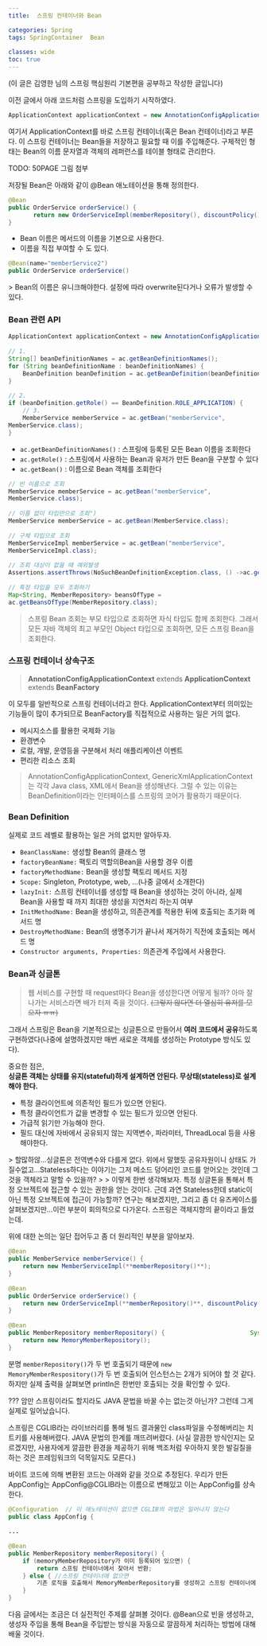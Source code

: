 ```yaml
---
title:  스프링 컨테이너와 Bean

categories: Spring 
tags: SpringContainer  Bean
 
classes: wide
toc: true
---
```


  
(이 글은 김영한 님의 스프링 핵심원리 기본편을 공부하고 작성한 글입니다)  
  
이전 글에서 아래 코드처럼 스프링을 도입하기 시작하였다.  
  
```java  
ApplicationContext applicationContext = new AnnotationConfigApplicationContext(AppConfig.class);  
```  
  
여기서 ApplicationContext를 바로 스프링 컨테이너(혹은 Bean 컨테이너)라고 부른다. 이 스프링 컨테이너는 Bean들을 저장하고 필요할 때 이를 주입해준다. 구체적인 형태는 Bean의 이름 문자열과 객체의 레퍼런스를 테이블 형태로 관리한다.  
  
TODO: 50PAGE 그림 첨부  
  
저장될 Bean은 아래와 같이 @Bean 애노테이션을 통해 정의한다.  
  
```java  
@Bean  
public OrderService orderService() {  
       return new OrderServiceImpl(memberRepository(), discountPolicy());  
}  
```  
  
- Bean 이름은 메서드의 이름을 기본으로 사용한다.  
- 이름을 직접 부여할 수 도 있다.  
```java  
@Bean(name="memberService2")  
public OrderService orderService()  
```  
  
<Caution>  
> Bean의 이름은 유니크해야한다. 설정에 따라 overwrite된다거나 오류가 발생할 수 있다.    
  
  
### Bean 관련 API  
  
```java  
ApplicationContext applicationContext = new AnnotationConfigApplicationContext(AppConfig.class);  
  
// 1.  
String[] beanDefinitionNames = ac.getBeanDefinitionNames();  
for (String beanDefinitionName : beanDefinitionNames) {  
    BeanDefinition beanDefinition = ac.getBeanDefinition(beanDefinitionName);  
}  
  
// 2.  
if (beanDefinition.getRole() == BeanDefinition.ROLE_APPLICATION) {  
    // 3.  
    MemberService memberService = ac.getBean("memberService",  
MemberService.class);  
}  
```  
  
- `ac.getBeanDefinitionNames()` : 스프링에 등록된 모든 Bean 이름을 조회한다  
- `ac.getRole()` : 스프링에서 사용하는 Bean과 유저가 만든 Bean을 구분할 수 있다  
- `ac.getBean()` : 이름으로 Bean 객체를 조회한다  
  
```java  
// 빈 이름으로 조회  
MemberService memberService = ac.getBean("memberService",  
MemberService.class);  
  
// 이름 없이 타입만으로 조회")  
MemberService memberService = ac.getBean(MemberService.class);  
  
// 구체 타입으로 조회  
MemberServiceImpl memberService = ac.getBean("memberService",  
MemberServiceImpl.class);  
  
// 조회 대상이 없을 때 예외발생  
Assertions.assertThrows(NoSuchBeanDefinitionException.class, () ->ac.getBean("xxxxx", MemberService.class));  
  
// 특정 타입을 모두 조회하기  
Map<String, MemberRepository> beansOfType =  
ac.getBeansOfType(MemberRepository.class);  
```  
  
> 스프링 Bean 조회는 부모 타입으로 조회하면 자식 타입도 함께 조회한다. 그래서 모든 자바 객체의 최고 부모인 Object 타입으로 조회하면, 모든 스프링 Bean을 조회한다.    
  
  
### 스프링 컨테이너 상속구조  
  
> **AnnotationConfigApplicationContext** extends **ApplicationContext** extends **BeanFactory**    
  
이 모두를 일반적으로 스프링 컨테이너라고 한다. ApplicationContext부터 의미있는 기능들이 많이 추가되므로 BeanFactory를 직접적으로 사용하는 일은 거의 없다.  
  
- 메시지소스를 활용한 국제화 기능  
- 환경변수  
- 로컬, 개발, 운영등을 구분해서 처리 애플리케이션 이벤트  
- 편리한 리소스 조회  
  
  
> AnnotationConfigApplicationContext, GenericXmlApplicationContext는 각각 Java class, XML에서 Bean을 생성해낸다. 그럴 수 있는 이유는 BeanDefinition이라는 인터페이스를 스프링의 코어가 활용하기 때문이다.    
  
### Bean Definition  
실제로 코드 레벨로 활용하는 일은 거의 없지만 알아두자.  
  
- `BeanClassName:` 생성할 Bean의 클래스 명  
- `factoryBeanName:` 팩토리 역할의Bean을 사용할 경우 이름  
- `factoryMethodName:` Bean을 생성할 팩토리 메서드 지정  
- `Scope:` Singleton, Prototype, web, ...(나중 글에서 소개한다)  
- `lazyInit:` 스프링 컨테이너를 생성할 때 Bean을 생성하는 것이 아니라, 실제 Bean을 사용할 때 까지 최대한 생성을 지연처리 하는지 여부  
- `InitMethodName:` Bean을 생성하고, 의존관계를 적용한 뒤에 호출되는 초기화 메서드 명  
- `DestroyMethodName:` Bean의 생명주기가 끝나서 제거하기 직전에 호출되는 메서드 명  
- `Constructor arguments, Properties:` 의존관계 주입에서 사용한다.  
  
  
### Bean과 싱글톤  
  
> 웹 서비스를 구현할 때 request마다 Bean을 생성한다면 어떻게 될까? 아마 잘나가는 서비스라면 배가 터져 죽을 것이다. ~~(그렇지 않다면 더 열심히 유저를 모으자 ㅠㅠ)~~    
  
그래서 스프링은 Bean을 기본적으로는 싱글톤으로 만들어서 **여러 코드에서 공유**하도록 구현하였다(나중에 설명하겠지만 매번 새로운 객체를 생성하는 Prototype 방식도 있다).  
  
중요한 점은,  
**싱글톤 객체는 상태를 유지(stateful)하게 설계하면 안된다. 무상태(stateless)로 설계해야 한다.**  
  
- 특정 클라이언트에 의존적인 필드가 있으면 안된다.  
- 특정 클라이언트가 값을 변경할 수 있는 필드가 있으면 안된다.  
- 가급적 읽기만 가능해야 한다.  
- 필드 대신에 자바에서 공유되지 않는 지역변수, 파라미터, ThreadLocal 등을 사용해야한다.  
  
<Question>  
> 할많하않...싱글톤은 전역변수와 다를게 없다. 위에서 말했듯 공유자원이니 상태도 가질수없고...Stateless하다는 이야기는 그저 메소드 덩어리인 코드를 얻어오는 것인데 그것을 객체라고 말할 수 있을까?    
>     
> 이렇게 한번 생각해보자. 특정 싱글톤을 통해서 특정 오브젝트에 접근할 수 있는 권한을 얻는 것이다. 근데 과연 Stateless한데 static이 아닌 특정 오브젝트에 접근이 가능할까? 연구는 해보겠지만, 그리고 좀 더 유즈케이스를 살펴보겠지만...이런 부분이 회의적으로 다가온다. 스프링은 객체지향의 끝이라고 들었는데.    
  
  
위에 대한 논의는 일단 접어두고 좀 더 원리적인 부분을 알아보자.  
  
```java  
@Bean  
public MemberService memberService() {  
	return new MemberServiceImpl(**memberRepository()**);  
}  
    
@Bean  
public OrderService orderService() {  
	return new OrderServiceImpl(**memberRepository()**, discountPolicy());  
}  
  
@Bean  
public MemberRepository memberRepository() {			  			System.out.println("call AppConfig.memberRepository");  
	return new MemoryMemberRepository();  
}  
```  
  
분명 `memberRepository()`가 두 번 호출되기 때문에 `new MemoryMemberRespository()`가 두 번 호출되어 인스턴스는 2개가 되어야 할 것 같다. 하지만 실제 출력을 살펴보면 println은 한번만 호출되는 것을 확인할 수 있다.  
  
??? 암만 스프링이라도 할지라도 JAVA 문법을 바꿀 수는 없는것 아닌가? 그런데 그게 실제로 일어났습니다.  
  
스프링은 CGLIB라는 라이브러리를 통해 빌드 결과물인 class파일을 수정해버리는 치트키를 사용해버렸다. JAVA 문법의 한계를 깨뜨려버렸다. (사실 깔끔한 방식인지는 모르겠지만, 사용자에게 깔끔한 환경을 제공하기 위해 백조처럼 우아하지 못한 발길질을 하는 것은 프레임워크의 덕목일지도 모른다.)  
  
바이트 코드에 의해 변환된 코드는 아래와 같을 것으로 추정된다. 우리가 만든 AppConfig는 AppConfig@CGLIB라는 이름으로 변해있고 이는 AppConfig를 상속한다.   
  
```java  
@Configuration	// 이 애노테이션이 없으면 CGLIB의 마법은 일어나지 않는다  
public class AppConfig {  
  
...  
  
@Bean  
public MemberRepository memberRepository() {  
	if (memoryMemberRepository가 이미 등록되어 있으면) {  
		return 스프링 컨테이너에서 찾아서 반환;  
	} else { //스프링 컨테이너에 없으면  
		기존 로직을 호출해서 MemoryMemberRepository를 생성하고 스프링 컨테이너에 등록 return 반환  
	}  
}  
```  
  
  
  
다음 글에서는 조금은 더 실전적인 주제를 살펴볼 것이다. @Bean으로 빈을 생성하고, 생성자 주입을 통해 Bean을 주입받는 방식을 자동으로 깔끔하게 처리하는 방법에 대해 배울 것이다.  
